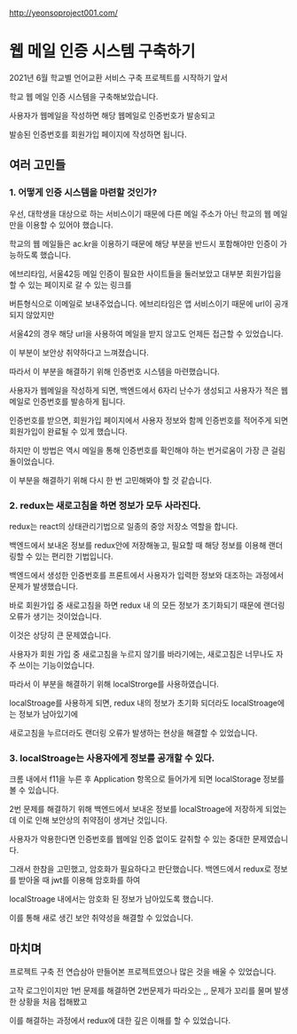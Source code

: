 http://yeonsoproject001.com/

# 웹 메일 인증 시스템 구축하기

2021년 6월 학교별 언어교환 서비스 구축 프로젝트를 시작하기 앞서

학교 웹 메일 인증 시스템을 구축해보았습니다.

사용자가 웹메일을 작성하면 해당 웹메일로 인증번호가 발송되고

발송된 인증번호를 회원가입 페이지에 작성하면 됩니다.

## 여러 고민들

### 1. 어떻게 인증 시스템을 마련할 것인가?

우선, 대학생을 대상으로 하는 서비스이기 때문에 다른 메일 주소가 아닌 학교의 웹 메일만을 이용할 수 있어야 했습니다.

학교의 웹 메일들은 ac.kr을 이용하기 때문에 해당 부분을 반드시 포함해야만 인증이 가능하도록 했습니다.

에브리타임, 서울42등 메일 인증이 필요한 사이트들을 둘러보았고 대부분 회원가입을 할 수 있는 페이지로 갈 수 있는 링크를

버튼형식으로 이메일로 보내주었습니다. 에브리타임은 앱 서비스이기 때문에 url이 공개되지 않았지만

서울42의 경우 해당 url을 사용하여 메일을 받지 않고도 언제든 접근할 수 있었습니다.

이 부분이 보안상 취약하다고 느껴졌습니다.

따라서 이 부분을 해결하기 위해 인증번호 시스템을 마련했습니다.

사용자가 웹메일을 작성하게 되면, 백엔드에서 6자리 난수가 생성되고 사용자가 적은 웹 메일로 인증번호를 발송하게 됩니다.

인증번호를 받으면, 회원가입 페이지에서 사용자 정보와 함께 인증번호를 적어주게 되면 회원가입이 완료될 수 있게 했습니다.

하지만 이 방법은 역시 메일을 통해 인증번호를 확인해야 하는 번거로움이 가장 큰 걸림돌이었습니다.

이 부분을 해결하기 위해 다시 한 번 고민해봐야 할 것 같습니다.


### 2. redux는 새로고침을 하면 정보가 모두 사라진다.

redux는 react의 상태관리기법으로 일종의 중앙 저장소 역할을 합니다.

백엔드에서 보내온 정보를 redux안에 저장해놓고, 필요할 때 해당 정보를 이용해 랜더링할 수 있는 편리한 기법입니다.

백엔드에서 생성한 인증번호를 프론트에서 사용자가 입력한 정보와 대조하는 과정에서 문제가 발생했습니다.

바로 회원가입 중 새로고침을 하면 redux 내 의 모든 정보가 초기화되기 때문에 랜더링 오류가 생기는 것이었습니다.

이것은 상당히 큰 문제였습니다.

사용자가 회원 가입 중 새로고침을 누르지 않기를 바라기에는, 새로고침은 너무나도 자주 쓰이는 기능이었습니다.

따라서 이 부분을 해결하기 위해 localStrorge를 사용하였습니다.

localStroage를 사용하게 되면, redux 내의 정보가 초기화 되더라도 localStroage에는 정보가 남아있기에

새로고침을 누르더라도 랜더링 오류가 발생하는 현상을 해결할 수 있었습니다.

### 3. localStroage는 사용자에게 정보를 공개할 수 있다.

크롬 내에서 f11을 누른 후 Application 항목으로 들어가게 되면 localStorage 정보를 볼 수 있습니다.

2번 문제를 해결하기 위해 백엔드에서 보내온 정보를 localStroage에 저장하게 되었는데 이로 인해 보안상의 취약점이 생겨난 것입니다.

사용자가 악용한다면 인증번호를 웹메일 인증 없이도 갈취할 수 있는 중대한 문제였습니다.

그래서 한참을 고민했고, 암호화가 필요하다고 판단했습니다. 백엔드에서 redux로 정보를 받아올 때 jwt를 이용해 암호화를 하여

localStroage 내에서는 암호화 된 정보가 남아있도록 했습니다.

이를 통해 새로 생긴 보안 취약성을 해결할 수 있었습니다.

## 마치며

프로젝트 구축 전 연습삼아 만들어본 프로젝트였으나 많은 것을 배울 수 있었습니다.

고작 로그인이지만 1번 문제를 해결하면 2번문제가 따라오는 ,, 문제가 꼬리를 물며 발생한 상황을 처음 접해봤고

이를 해결하는 과정에서 redux에 대한 깊은 이해를 할 수 있었습니다.

